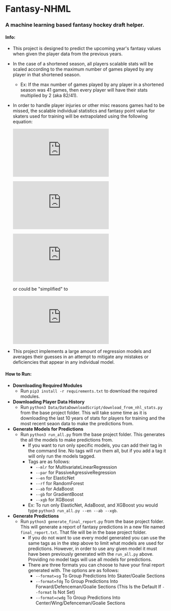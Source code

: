 # Fantasy-NHML
### A machine learning based fantasy hockey draft helper.

#### Info:
- This project is designed to predict the upcoming year's fantasy values when given the player data from the previous years.
- In the case of a shortened season, all players scalable stats will be scaled according to the maximum number of games played by any player in that shortened season.
  - Ex: If the max number of games played by any player in a shortened season was 41 games, then every player will have their stats multiplied by 2 (aka 82/41).
- In order to handle player injuries or other misc reasons games had to be missed, the scalable individual statistics and fantasy point value for skaters used for training will be extrapolated using the following equation:

  ![equation](https://latex.codecogs.com/gif.latex?a%20%3D%20%5Ctextrm%7Bstat%20value%7D)

  ![equation](https://latex.codecogs.com/gif.latex?b%20%3D%20%5Ctextrm%7Bnumber%20of%20games%20played%7D)

  ![equation](https://latex.codecogs.com/gif.latex?%280.4a%29%20&plus;%20%280.6%28%5Cfrac%7B82a%7D%7Bb%7D%29%29)

  or could be "simplified" to

  ![equation](https://latex.codecogs.com/gif.latex?%28%5Cfrac%7B2ab&plus;246a%7D%7B5b%7D%29)

- This project implements a large amount of regression models and averages their guesses in an attempt to mitigate any mistakes or deficiencies that appear in any individual model. 
#### How to Run:
- **Downloading Required Modules**
  - Run `pip3 install -r requirements.txt` to download the required modules.
- **Downloading Player Data History**
  - Run `python3 Data/DataDownloadScript/download_from_nhl_stats.py` from the base project folder. This will take some time as it is downloading the last 10 years of stats for players for training and the most recent seaon data to make the predictions from.
- **Generate Models for Predictions**
  - Run `python3 run_all.py` from the base project folder. This generates the all the models to make predictions from.
    - If you want to run only specific models, you can add their tag in the command line. No tags will run them all, but if you add a tag it will only run the models tagged.
    - Tags are as follows:
      - `--mlr` for MultivariateLinearRegression
      - `--par` for PassiveAgressiveRegression
      - `--en` for ElasticNet
      - `--rf` for RandomForest
      - `--ab` for AdaBoost
      - `--gb` for GradientBoost
      - `--xgb` for XGBoost
    - Ex: To run only ElasticNet, AdaBoost, and XGBoost you would type `python3 run_all.py --en --ab --xgb`.
- **Generate Predictions**
  - Run `python3 generate_final_report.py` from the base project folder. This will generate a report of fantasy predictions in a new file named `final_report.txt`. That file will be in the base project folder.
    - If you do not want to use every model generated you can use the same tags as in the step above to limit what models are used for predictions. However, in order to use any given model it must have been previously generated with the `run_all.py` above. Providing no model tags will use all models for predictions.
    - There are three formats you can choose to have your final report generated with. The options are as follows:
      - `--format=sg` To Group Predictions Into Skater/Goalie Sections
      - `--format=fdg` To Group Predictions Into Forward/Defenceman/Goalie Sections (This Is the Default If `--format` Is Not Set)
      - `--format=cwdg` To Group Predictions Into Center/Wing/Defenceman/Goalie Sections
